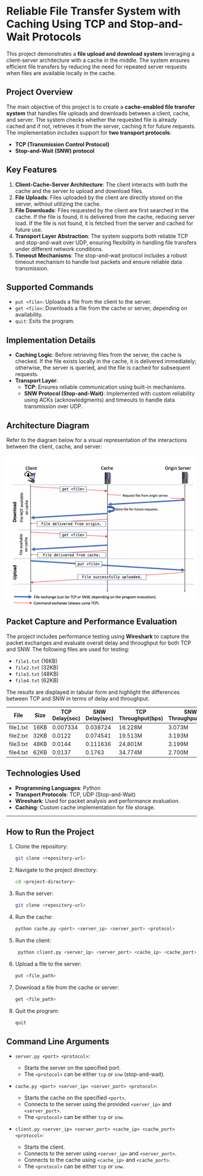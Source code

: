 # **Reliable File Transfer System with Caching Using TCP and Stop-and-Wait Protocols**

This project demonstrates a **file upload and download system** leveraging a client-server architecture with a cache in the middle. The system ensures efficient file transfers by reducing the need for repeated server requests when files are available locally in the cache.

## **Project Overview**

The main objective of this project is to create a **cache-enabled file transfer system** that handles file uploads and downloads between a client, cache, and server. The system checks whether the requested file is already cached and if not, retrieves it from the server, caching it for future requests. The implementation includes support for **two transport protocols**: 
- **TCP (Transmission Control Protocol)**
- **Stop-and-Wait (SNW) protocol**

## **Key Features**

1. **Client-Cache-Server Architecture**: The client interacts with both the cache and the server to upload and download files.
2. **File Uploads**: Files uploaded by the client are directly stored on the server, without utilizing the cache.
3. **File Downloads**: Files requested by the client are first searched in the cache. If the file is found, it is delivered from the cache, reducing server load. If the file is not found, it is fetched from the server and cached for future use.
4. **Transport Layer Abstraction**: The system supports both reliable TCP and stop-and-wait over UDP, ensuring flexibility in handling file transfers under different network conditions.
5. **Timeout Mechanisms**: The stop-and-wait protocol includes a robust timeout mechanism to handle lost packets and ensure reliable data transmission.

## **Supported Commands**

- `put <file>`: Uploads a file from the client to the server.
- `get <file>`: Downloads a file from the cache or server, depending on availability.
- `quit`: Exits the program.

## **Implementation Details**

- **Caching Logic**: Before retrieving files from the server, the cache is checked. If the file exists locally in the cache, it is delivered immediately; otherwise, the server is queried, and the file is cached for subsequent requests.
- **Transport Layer**: 
  - **TCP**: Ensures reliable communication using built-in mechanisms.
  - **SNW Protocol (Stop-and-Wait)**: Implemented with custom reliability using ACKs (acknowledgments) and timeouts to handle data transmission over UDP.

## **Architecture Diagram**

Refer to the diagram below for a visual representation of the interactions between the client, cache, and server:

![Architecture Diagram](fileexchangediagram.png)

## **Packet Capture and Performance Evaluation**

The project includes performance testing using **Wireshark** to capture the packet exchanges and evaluate overall delay and throughput for both TCP and SNW. The following files are used for testing:
- `file1.txt` (16KB)
- `file2.txt` (32KB)
- `file3.txt` (48KB)
- `file4.txt` (62KB)

The results are displayed in tabular form and highlight the differences between TCP and SNW in terms of delay and throughput.

| **File** | **Size**  | **TCP Delay(sec)** | **SNW Delay(sec)** | **TCP Throughput(bps)** | **SNW Throughput(bps)** |
|----------|-----------|---------------|---------------|--------------------|--------------------|
| file1.txt | 16KB     | 0.007334      | 0.038724      | 16.228M            | 3.073M       |
| file2.txt | 32KB     | 0.0122        | 0.074541      | 19.513M            | 3.193M       |
| file3.txt | 48KB     | 0.0144        | 0.111636      | 24.801M            | 3.199M       |
| file4.txt | 62KB     | 0.0137        | 0.1763        | 34.774M       | 2.700M       |

## **Technologies Used**

- **Programming Languages**: Python
- **Transport Protocols**: TCP, UDP (Stop-and-Wait)
- **Wireshark**: Used for packet analysis and performance evaluation.
- **Caching**: Custom cache implementation for file storage.

---

## **How to Run the Project**

1. Clone the repository:
   ```bash
   git clone <repository-url>

2. Navigate to the project directory:
   ```bash
   cd <project-directory>

3. Run the server:
   ```bash
   git clone <repository-url>
4. Run the cache:
   ```bash
   python cache.py <port> <server_ip> <server_port> <protocol>

5. Run the client:
   ```bash
    python client.py <server_ip> <server_port> <cache_ip> <cache_port> <protocol>

6. Upload a file to the server:
   ```bash
   put <file_path>

7. Download a file from the cache or server:
   ```bash
   get <file_path>

8. Quit the program:
    ```bash
   quit


## **Command Line Arguments**

- `server.py <port> <protocol>`: 
   - Starts the server on the specified port.
   - The `<protocol>` can be either `tcp` or `snw` (stop-and-wait).

- `cache.py <port> <server_ip> <server_port> <protocol>`: 
   - Starts the cache on the specified `<port>`.
   - Connects to the server using the provided `<server_ip>` and `<server_port>`.
   - The `<protocol>` can be either `tcp` or `snw`.

- `client.py <server_ip> <server_port> <cache_ip> <cache_port> <protocol>`: 
   - Starts the client.
   - Connects to the server using `<server_ip>` and `<server_port>`.
   - Connects to the cache using `<cache_ip>` and `<cache_port>`.
   - The `<protocol>` can be either `tcp` or `snw`.

